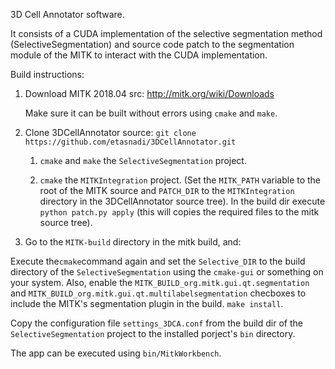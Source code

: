 3D Cell Annotator software.

It consists of a CUDA implementation of the selective segmentation method (SelectiveSegmentation) and source code patch to the segmentation module of the MITK to interact with the CUDA implementation.

Build instructions:

1. Download MITK 2018.04 src: http://mitk.org/wiki/Downloads
	
	Make sure it can be built without errors using ```cmake``` and ```make```.

2. Clone 3DCellAnnotator source: ```git clone https://github.com/etasnadi/3DCellAnnotator.git```

	1. ```cmake``` and ```make``` the ```SelectiveSegmentation``` project.

	2. ```cmake``` the ```MITKIntegration``` project. (Set the ```MITK_PATH``` variable to the root of the MITK source and ```PATCH_DIR``` to the ```MITKIntegration``` directory in the 3DCellAnnotator source tree).
	In the build dir execute ```python patch.py apply``` (this will copies the required files to the mitk source tree).

3. Go to the ```MITK-build``` directory in the mitk build, and:

Execute the```cmake```command again and set the ```Selective_DIR``` to the build directory of the ```SelectiveSegmentation``` using the ```cmake-gui``` or something on your system.
Also, enable the ```MITK_BUILD_org.mitk.gui.qt.segmentation``` and ```MITK_BUILD_org.mitk.gui.qt.multilabelsegmentation``` checboxes to include the MITK's segmentation plugin in the build.
```make install```.

Copy the configuration file ```settings_3DCA.conf``` from the build dir of the ```SelectiveSegmentation``` project to the installed porject's ```bin``` directory.

The app can be executed using ```bin/MitkWorkbench```.
